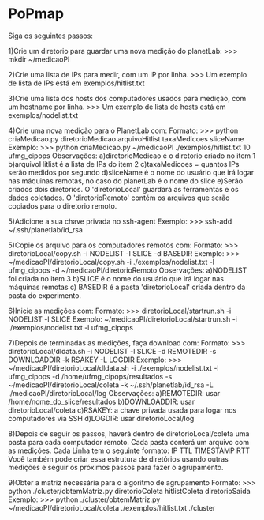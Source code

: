 # PoPmap


Siga os seguintes passos:

1)Crie um diretorio para guardar uma nova medição do planetLab:
	>>> mkdir ~/medicaoPl
	
2)Crie uma lista de IPs para medir, com um IP por linha.
	>>> Um exemplo de lista de IPs está em exemplos/hitlist.txt

3)Crie uma lista dos hosts dos computadores usados para medição, com um hostname por linha.
	>>> Um exemplo de lista de hosts está em exemplos/nodelist.txt

4)Crie uma nova medição para o PlanetLab com:
	Formato:
	>>> python criaMedicao.py diretorioMedicao arquivoHitlist taxaMedicoes sliceName
	Exemplo:
	>>> python criaMedicao.py ~/medicaoPl ./exemplos/hitlist.txt 10 ufmg_cipops
	Observações:
	a)diretorioMedicao é o diretorio criado no item 1
	b)arquivoHitlist é a lista de IPs do item 2
	c)taxaMedicoes = quantos IPs serão medidos por segundo
	d)sliceName é o nome do usuário que irá logar nas máquinas remotas, no caso do planetLab é o nome do slice
	e)Serão criados dois diretorios. O 'diretorioLocal' guardará as ferramentas e os dados coletados. O 'diretorioRemoto' contém os arquivos que serão copiados para o diretorio remoto.

5)Adicione a sua chave privada no ssh-agent
	Exemplo:
	>>> ssh-add ~/.ssh/planetlab/id_rsa
	
5)Copie os arquivo para os computadores remotos com:
	Formato:
	>>> diretorioLocal/copy.sh -i NODELIST -l SLICE -d BASEDIR
	Exemplo:
	>>> ~/medicaoPl/diretorioLocal/copy.sh -i ./exemplos/nodelist.txt -l ufmg_cipops -d ~/medicaoPl/diretorioRemoto
	Observações:
	a)NODELIST foi criada no item 3
	b)SLICE é o nome do usuário que irá logar nas máquinas remotas
	c) BASEDIR é a pasta 'diretorioLocal' criada dentro da pasta do experimento.

6)Inicie as medições com:
	Formato:
	>>> diretorioLocal/startrun.sh -i NODELIST -l SLICE
	Exemplo:
	~/medicaoPl/diretorioLocal/startrun.sh -i ./exemplos/nodelist.txt -l ufmg_cipops

7)Depois de terminadas as medições, faça download com:
	Formato:
	>>> diretorioLocal/dldata.sh -i NODELIST -l SLICE -d REMOTEDIR -s DOWNLOADDIR -k RSAKEY -L LOGDIR
	Exemplo:
	>>> ~/medicaoPl/diretorioLocal/dldata.sh -i ./exemplos/nodelist.txt -l ufmg_cipops -d /home/ufmg_cipops/resultados -s ~/medicaoPl/diretorioLocal/coleta -k ~/.ssh/planetlab/id_rsa -L ./medicaoPl/diretorioLocal/log
	Observações:
	a)REMOTEDIR: usar /home/nome_do_slice/resultados
	b)DOWNLOADDIR: usar diretorioLocal/coleta
	c)RSAKEY: a chave privada usada para logar nos computadores via SSH
	d)LOGDIR: usar diretorioLocal/log

8)Depois de seguir os passos, haverá dentro de diretorioLocal/coleta uma pasta para cada computador
remoto. Cada pasta conterá um arquivo com as medições.
Cada Linha tem o seguinte formato: IP    TTL    TIMESTAMP    RTT
Você também pode criar essa estrutura de diretórios usando outras medições e seguir os próximos passos
para fazer o agrupamento.

9)Obter a matriz necessária para o algoritmo de agrupamento
	Formato:
	>>> python ./cluster/obtemMatriz.py diretorioColeta hitlistColeta diretorioSaida
	Exemplo:
	>>> python ./cluster/obtemMatriz.py ~/medicaoPl/diretorioLocal/coleta ./exemplos/hitlist.txt ./cluster




































